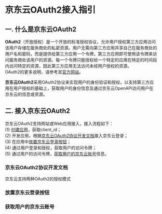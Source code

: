 # 京东云OAuth2接入指引
## 一. 什么是京东云OAuth2
**OAuth2**（开放授权）是一个开放的标准授权协议，允许用户授权第三方应用访问该用户存储在服务商处的私密资源。用户无需向第三方应用共享自己在服务商处的用户名和密码，而是提供给第三方应用一个令牌，第三方应用即可使用该令牌来访问服务商处该用户的资源。每一个令牌只能授权给一个特定的应用在特定的时间段内访问特定的资源，因此第三方应用无法访问未经用户授权的资源。</br>
OAuth2的更多说明，请参考其[官方网站](https://oauth.net/2/)。</br>

**京东云OAuth2**采用OAuth2协议来实现用户的身份验证和授权，以支持第三方应用在用户授权的基础上，获取用户的身份信息及通过京东云OpenAPI访问用户在京东云的信息或资源。</br>

## 二. 接入京东云OAuth2
京东云OAuth2支持网站或Web应用接入，接入流程如下：</br>
(1) [创建应用]()，获取client_id；</br>
(2) 开发应用，根据[京东云OAuth2协议开发文档](#1)接入京东云登录；</br>
(3) 在应用中[放置京东云登录按钮](#2)；</br>
(4) 通过用户登录和授权，获取用户的访问令牌；</br>
(5) 通过用户的访问令牌，[获取用户的京东云账号](#3)信息。</br>

<h3 id="1">京东云OAuth2协议开发文档</h3>
京东云支持两种OAuth2的授权模式</br>




<h3 id="2">放置京东云登录按钮</h3>


<h3 id="3">获取用户的京东云账号</h3>
